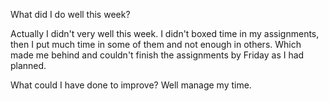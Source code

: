 What did I do well this week?

Actually I didn't very well this week. I didn't boxed time in my assignments, then
I put much time in some of them and not enough in others. Which made me behind and couldn't
finish the assignments by Friday as I had planned.

 What could I have done to improve?
 Well manage my time.
